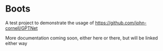 # Boots
A test project to demonstrate the usage of https://github.com/john-cornell/GPTNet

More documentation coming soon, either here or there, but will be linked either way
